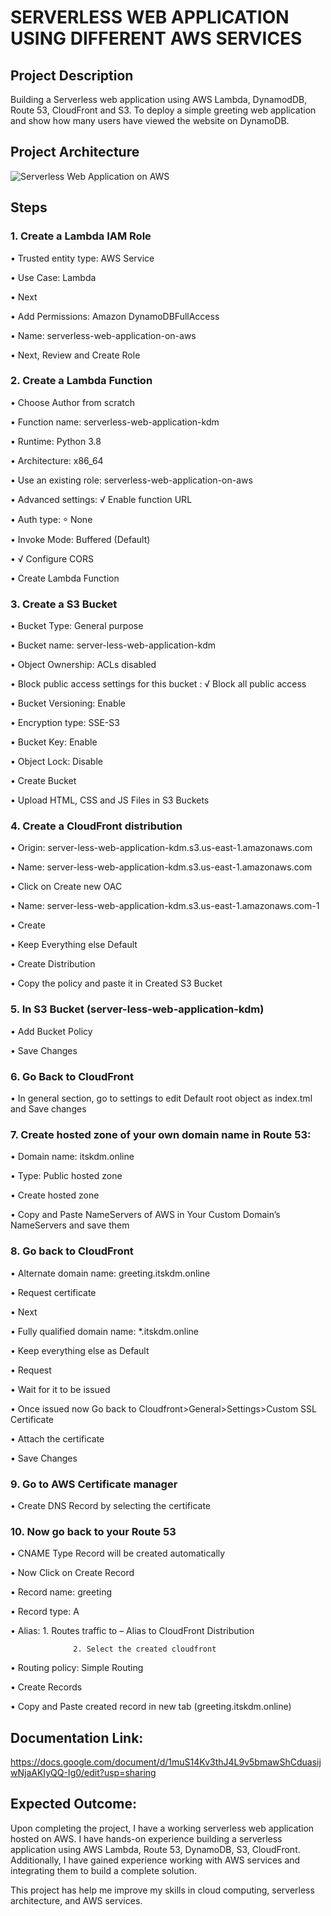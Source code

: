 # SERVERLESS WEB APPLICATION USING DIFFERENT AWS SERVICES

## Project Description

Building a Serverless web application using AWS Lambda, DynamodDB, Route 53, CloudFront  and S3. To deploy a simple greeting web application and show how many users have viewed the website on DynamoDB.

## Project Architecture

![Serverless Web Application on AWS](https://github.com/user-attachments/assets/adfb131c-02f6-4503-8009-e3bc13b30ce1)

## Steps
### 1.	Create a Lambda IAM Role
•	Trusted entity type: AWS Service

•	Use Case: Lambda

•	Next

•	Add Permissions: Amazon DynamoDBFullAccess

•	Name: serverless-web-application-on-aws

•	Next, Review and Create Role

### 2.	Create a Lambda Function 
•	Choose Author from scratch

•	Function name: serverless-web-application-kdm

•	Runtime: Python 3.8

•	Architecture: x86_64

•	Use an existing role: serverless-web-application-on-aws

•	Advanced settings: √ Enable function URL 

•	Auth type: ⸰ None

•	Invoke Mode: Buffered (Default)

•	√ Configure CORS

•	Create Lambda Function

### 3.	Create a S3 Bucket
•	Bucket Type: General purpose

•	Bucket name: server-less-web-application-kdm

•	Object Ownership: ACLs disabled

•	Block public access settings for this bucket : √ Block all public access

•	Bucket Versioning: Enable

•	Encryption type: SSE-S3

•	Bucket Key: Enable

•	Object Lock: Disable

•	Create Bucket 

•	Upload HTML, CSS and JS Files in S3 Buckets


### 4.	Create a CloudFront distribution
•	Origin: server-less-web-application-kdm.s3.us-east-1.amazonaws.com

•	Name: server-less-web-application-kdm.s3.us-east-1.amazonaws.com

•	Click on Create new OAC

•	Name: server-less-web-application-kdm.s3.us-east-1.amazonaws.com-1

•	Create

•	Keep Everything else Default

•	Create Distribution

•	Copy the policy and paste it in Created S3 Bucket 

### 5.	In S3 Bucket (server-less-web-application-kdm)
•	Add Bucket Policy

•	Save Changes

### 6.	Go Back to CloudFront
•	In general section, go to settings to edit Default root object as index.tml and Save changes

### 7.	Create hosted zone of your own domain name in Route 53:
•	Domain name: itskdm.online

•	Type: Public hosted zone

•	Create hosted zone

•	Copy and Paste NameServers of AWS in Your Custom Domain’s NameServers and save them

### 8.	Go back to CloudFront
•	Alternate domain name: greeting.itskdm.online

•	Request certificate

•	Next

•	Fully qualified domain name: *.itskdm.online

•	Keep everything else as Default

•	Request

•	Wait for it to be issued

•	Once issued now Go back to Cloudfront>General>Settings>Custom SSL Certificate

•	Attach the certificate

•	Save Changes

### 9.	Go to AWS Certificate manager
•	Create DNS Record by selecting the certificate

### 10.	Now go back to your Route 53
•	CNAME Type Record will be created automatically

•	Now Click on Create Record

•	Record name: greeting

•	Record type: A

•	Alias: 1. Routes traffic to – Alias to CloudFront Distribution

                  2. Select the created cloudfront
•	Routing policy: Simple Routing

•	Create Records

•	Copy and Paste created record in new tab (greeting.itskdm.online)

## Documentation Link: 

https://docs.google.com/document/d/1muS14Kv3thJ4L9v5bmawShCduasijwNjaAKIyQQ-Ig0/edit?usp=sharing

## Expected Outcome:

Upon completing the project, I have a working serverless web application hosted on AWS.
I have hands-on experience building a serverless application using AWS Lambda, Route 53, DynamoDB, S3, CloudFront.
Additionally, I have gained experience working with AWS services and integrating them to build a complete solution.

This project has help me improve my skills in cloud computing, serverless architecture, and AWS services.
